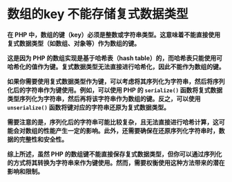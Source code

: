 # 数组的key 不能存储复式数据类型



**在 PHP 中，数组的键（key）必须是整数或字符串类型。这意味着不能直接使用复式数据类型（如数组、对象等）作为数组的键。**

**这是因为 PHP 的数组实现是基于哈希表（hash table）的，而哈希表只能使用可哈希化的值作为键。复式数据类型无法直接进行哈希化，因此不能作为数组的键。**

**如果你需要使用复式数据类型作为键，可以考虑将其序列化为字符串，然后将序列化后的字符串作为键使用。例如，可以使用 PHP 的 `serialize()` 函数将复式数据类型序列化为字符串，然后再将该字符串作为数组的键。反之，可以使用 `unserialize()` 函数将键对应的字符串还原为复式数据类型。**

**需要注意的是，序列化后的字符串可能比较复杂，且无法直接进行哈希计算，这可能会对数组的性能产生一定的影响。此外，还需要确保在还原序列化字符串时，数据的完整性和安全性。**

**综上所述，虽然 PHP 的数组键不能直接保存复式数据类型，但你可以通过序列化的方式将其转换为字符串来作为键使用。然而，需要权衡使用这种方法带来的潜在影响和限制。**

